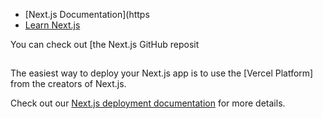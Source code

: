 


- [Next.js Documentation](https
- [Learn Next.js](https://nextjs.org/learn) 

You can check out [the Next.js GitHub reposit

## 

The easiest way to deploy your Next.js app is to use the [Vercel Platform] from the creators of Next.js.

Check out our [Next.js deployment documentation](https://nextjs.org/docs/deployment) for more details.
